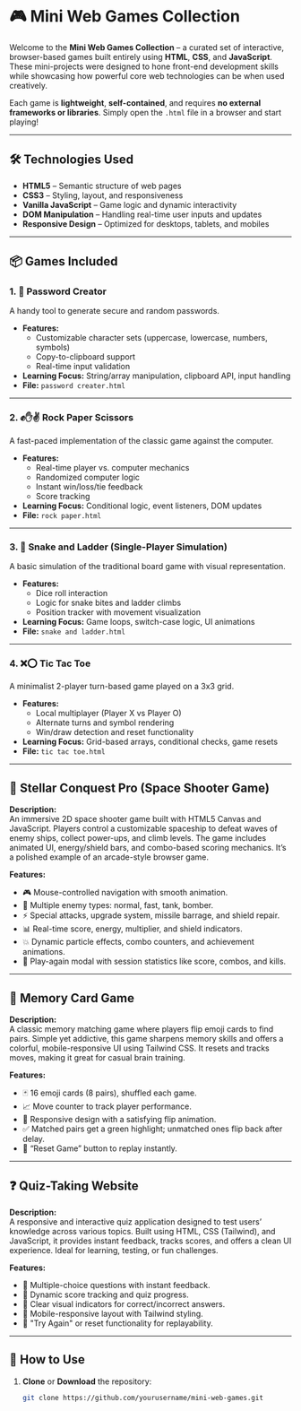 # 🎮 Mini Web Games Collection

Welcome to the **Mini Web Games Collection** – a curated set of interactive, browser-based games built entirely using **HTML**, **CSS**, and **JavaScript**. These mini-projects were designed to hone front-end development skills while showcasing how powerful core web technologies can be when used creatively.

Each game is **lightweight**, **self-contained**, and requires **no external frameworks or libraries**. Simply open the `.html` file in a browser and start playing!

---

## 🛠️ Technologies Used

- **HTML5** – Semantic structure of web pages
- **CSS3** – Styling, layout, and responsiveness
- **Vanilla JavaScript** – Game logic and dynamic interactivity
- **DOM Manipulation** – Handling real-time user inputs and updates
- **Responsive Design** – Optimized for desktops, tablets, and mobiles

---

## 📦 Games Included

### 1. 🔐 Password Creator
A handy tool to generate secure and random passwords.

- **Features:**
  - Customizable character sets (uppercase, lowercase, numbers, symbols)
  - Copy-to-clipboard support
  - Real-time input validation
- **Learning Focus:** String/array manipulation, clipboard API, input handling
- **File:** `password creater.html`

---

### 2. ✊✋✌️ Rock Paper Scissors
A fast-paced implementation of the classic game against the computer.

- **Features:**
  - Real-time player vs. computer mechanics
  - Randomized computer logic
  - Instant win/loss/tie feedback
  - Score tracking
- **Learning Focus:** Conditional logic, event listeners, DOM updates
- **File:** `rock paper.html`

---

### 3. 🎲 Snake and Ladder (Single-Player Simulation)
A basic simulation of the traditional board game with visual representation.

- **Features:**
  - Dice roll interaction
  - Logic for snake bites and ladder climbs
  - Position tracker with movement visualization
- **Learning Focus:** Game loops, switch-case logic, UI animations
- **File:** `snake and ladder.html`

---

### 4. ❌⭕ Tic Tac Toe
A minimalist 2-player turn-based game played on a 3x3 grid.

- **Features:**
  - Local multiplayer (Player X vs Player O)
  - Alternate turns and symbol rendering
  - Win/draw detection and reset functionality
- **Learning Focus:** Grid-based arrays, conditional checks, game resets
- **File:** `tic tac toe.html`

---
## 🚀 Stellar Conquest Pro (Space Shooter Game)

**Description:**  
An immersive 2D space shooter game built with HTML5 Canvas and JavaScript. Players control a customizable spaceship to defeat waves of enemy ships, collect power-ups, and climb levels. The game includes animated UI, energy/shield bars, and combo-based scoring mechanics. It’s a polished example of an arcade-style browser game.

**Features:**
- 🎮 Mouse-controlled navigation with smooth animation.
- 👾 Multiple enemy types: normal, fast, tank, bomber.
- ⚡ Special attacks, upgrade system, missile barrage, and shield repair.
- 📊 Real-time score, energy, multiplier, and shield indicators.
- 💥 Dynamic particle effects, combo counters, and achievement animations.
- 🔁 Play-again modal with session statistics like score, combos, and kills.

 ---
 ## 🧠 Memory Card Game

**Description:**  
A classic memory matching game where players flip emoji cards to find pairs. Simple yet addictive, this game sharpens memory skills and offers a colorful, mobile-responsive UI using Tailwind CSS. It resets and tracks moves, making it great for casual brain training.

**Features:**
- 🃏 16 emoji cards (8 pairs), shuffled each game.
- 📈 Move counter to track player performance.
- 📱 Responsive design with a satisfying flip animation.
- ✅ Matched pairs get a green highlight; unmatched ones flip back after delay.
- 🔄 “Reset Game” button to replay instantly.

---
## ❓ Quiz-Taking Website

**Description:**  
A responsive and interactive quiz application designed to test users’ knowledge across various topics. Built using HTML, CSS (Tailwind), and JavaScript, it provides instant feedback, tracks scores, and offers a clean UI experience. Ideal for learning, testing, or fun challenges.

**Features:**
- 🧪 Multiple-choice questions with instant feedback.
- 🧠 Dynamic score tracking and quiz progress.
- 🎯 Clear visual indicators for correct/incorrect answers.
- 📱 Mobile-responsive layout with Tailwind styling.
- 🔁 "Try Again" or reset functionality for replayability.

---

## 🚀 How to Use

1. **Clone** or **Download** the repository:
   ```bash
   git clone https://github.com/yourusername/mini-web-games.git
